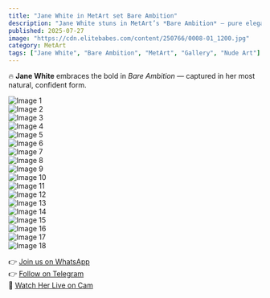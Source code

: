 ```yaml
---
title: "Jane White in MetArt set Bare Ambition"
description: "Jane White stuns in MetArt’s *Bare Ambition* — pure elegance, raw confidence, and sensual grace."
published: 2025-07-27
image: "https://cdn.elitebabes.com/content/250766/0008-01_1200.jpg"
category: MetArt
tags: ["Jane White", "Bare Ambition", "MetArt", "Gallery", "Nude Art"]
---
```


🔥 **Jane White** embraces the bold in *Bare Ambition* — captured in her most natural, confident form.

![Image 1](https://cdn.elitebabes.com/content/250766/0008-01_1200.jpg)  
![Image 2](https://cdn.elitebabes.com/content/250766/0008-02_1200.jpg)  
![Image 3](https://cdn.elitebabes.com/content/250766/0008-03_1800.jpg)  
![Image 4](https://cdn.elitebabes.com/content/250766/0008-04_1800.jpg)  
![Image 5](https://cdn.elitebabes.com/content/250766/0008-05_1200.jpg)  
![Image 6](https://cdn.elitebabes.com/content/250766/0008-06_1200.jpg)  
![Image 7](https://cdn.elitebabes.com/content/250766/0008-07_1200.jpg)  
![Image 8](https://cdn.elitebabes.com/content/250766/0008-08_1200.jpg)  
![Image 9](https://cdn.elitebabes.com/content/250766/0008-09_1800.jpg)  
![Image 10](https://cdn.elitebabes.com/content/250766/0008-10_1200.jpg)  
![Image 11](https://cdn.elitebabes.com/content/250766/0008-11_1200.jpg)  
![Image 12](https://cdn.elitebabes.com/content/250766/0008-12_1200.jpg)  
![Image 13](https://cdn.elitebabes.com/content/250766/0008-13_1200.jpg)  
![Image 14](https://cdn.elitebabes.com/content/250766/0008-14_1200.jpg)  
![Image 15](https://cdn.elitebabes.com/content/250766/0008-15_1800.jpg)  
![Image 16](https://cdn.elitebabes.com/content/250766/0008-16_1200.jpg)  
![Image 17](https://cdn.elitebabes.com/content/250766/0008-17_1200.jpg)  
![Image 18](https://cdn.elitebabes.com/content/250766/0008-18_1200.jpg)  

👉 [Join us on WhatsApp](https://whatsapp.com/channel/0029VaMsUAp7tkjI8KcaRn10)  
👉 [Follow on Telegram](https://t.me/Xibabes)  
🔞 [Watch Her Live on Cam](https://redirecting-kappa.vercel.app/)
